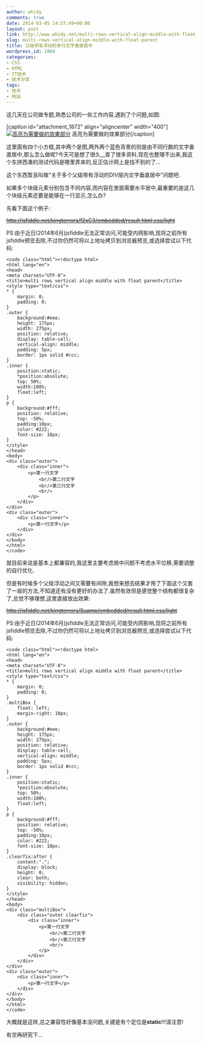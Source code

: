 ```yaml
---
author: whidy
comments: true
date: 2014-03-05 14:57:49+00:00
layout: post
link: http://www.whidy.net/multi-rows-vertical-align-middle-with-float-parent.html
slug: multi-rows-vertical-align-middle-with-float-parent
title: 父级带有浮动的多行文字垂直居中
wordpress_id: 1869
categories:
- CSS
- HTML
- IT技术
- 技术分享
tags:
- 技术
- 网站
---
```


这几天在公司做专题,熟悉公司的一些工作内容,遇到了个问题,如图:

[caption id="attachment_1872" align="aligncenter" width="400"][![高亮为需要做的效果部分](http://www.whidy.net/wp-content/uploads/2014/03/vaM-400x104.jpg)](http://www.whidy.net/wp-content/uploads/2014/03/vaM.jpg) 高亮为需要做的效果部分[/caption]

这里面有四个小方框,其中两个是图,两外两个蓝色背景的则是由不同行数的文字垂直居中,那么怎么做呢?今天可是想了很久,,,查了很多资料,现在也整理不出来,我这个东拼西凑的测试代码是哪里弄来的,反正估计网上是找不到的了...

这个东西暂且叫做"关于多个父级带有浮动的DIV层内文字垂直居中"问题吧.

如果多个块级元素分别包含不同内容,而内容在里面需要水平居中,最重要的是这几个块级元素还要是能够在一行显示,怎么办?

<!-- more -->

先看下面这个例子:

<del>http://jsfiddle.net/kingterrors/f2xC3/embedded/result,html,css/light</del>

PS:由于近日(2014年6月)jsfiddle无法正常访问,可能受内网影响,现将之前所有jsfiddle预览去除,不过你仍然可将以上地址拷贝到浏览器预览,或选择尝试以下代码:


    
    <code class="html"><!doctype html>
    <html lang="en">
    <head>
    <meta charset="UTF-8">
    <title>multi rows vertical align middle with float parent</title>
    <style type="text/css">
    * {
        margin: 0;
        padding: 0;
    }
    .outer {
        background:#eee;
        height: 175px;
        width: 275px;
        position: relative;
        display: table-cell;
        vertical-align: middle;
        padding: 5px;
        border: 1px solid #ccc;
    }
    .inner {
        position:static;
        *position:absolute;
        top: 50%;
        width:100%;
        float:left;
    }
    p {
        background:#fff;
        position: relative;
        top: -50%;
        padding:10px;
        color: #222;
        font-size: 18px;
    }
    </style>
    </head>
    <body>
    <div class="outer">
        <div class="inner">
            <p>第一行文字
                <br/>第二行文字
                <br/>第三行文字
                <br/>
            </p>
        </div>
    </div>
    <div class="outer">
        <div class="inner">
            <p>第一行文字</p>
        </div>
    </div>
    </body>
    </html>
    </code>



就目前来说是基本上都兼容的,我这里主要考虑居中问题不考虑水平位移,需要调整的自行优化.

但是有时候多个父级浮动之间又需要有间隙,我想来想去结果才用了下面这个又套了一层的方法,不知道还有没有更好的办法了.虽然有效但是感觉整个结构都很复杂了,总觉不够理想,这里直接放出效果:

<del>http://jsfiddle.net/kingterrors/Suamp/embedded/result,html,css/light</del>

PS:由于近日(2014年6月)jsfiddle无法正常访问,可能受内网影响,现将之前所有jsfiddle预览去除,不过你仍然可将以上地址拷贝到浏览器预览,或选择尝试以下代码:


    
    <code class="html"><!doctype html>
    <html lang="en">
    <head>
    <meta charset="UTF-8">
    <title>multi rows vertical align middle with float parent</title>
    <style type="text/css">
    * {
        margin: 0;
        padding: 0;
    }
    .multiBox {
        float: left;
        margin-right: 10px;
    }
    .outer {
        background:#eee;
        height: 175px;
        width: 275px;
        position: relative;
        display: table-cell;
        vertical-align: middle;
        padding: 5px;
        border: 1px solid #ccc;
    }
    .inner {
        position:static;
        *position:absolute;
        top: 50%;
        width:100%;
        float:left;
    }
    p {
        background:#fff;
        position: relative;
        top: -50%;
        padding:10px;
        color: #222;
        font-size: 18px;
    }
    .clearfix:after {
        content:".";
        display: block;
        height: 0;
        clear: both;
        visibility: hidden;
    }
    </style>
    </head>
    <body>
    <div class="multiBox">
        <div class="outer clearfix">
            <div class="inner">
                <p>第一行文字
                    <br/>第二行文字
                    <br/>第三行文字
                    <br/>
                </p>
            </div>
        </div>
    </div>
    <div class="outer">
        <div class="inner">
            <p>第一行文字</p>
        </div>
    </div>
    </body>
    </html>
    </code>



大概就是这样,总之兼容性好像基本没问题,关键是有个定位是**static**!!!请注意!

有空再研究下...
